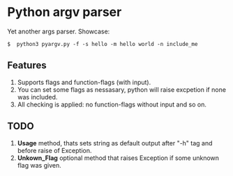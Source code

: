 # Python argv parser


Yet another args parser.
Showcase:
``` console
$  python3 pyargv.py -f -s hello -m hello world -n include_me
```
## Features
1. Supports flags and function-flags (with input).
2. You can set some flags as nessasary, python will raise excpetion if none was included.
3. All checking is applied: no function-flags without input and so on.

## TODO
1. __Usage__ method, thats sets string as default output after "-h" tag and before raise of Exception.
2. __Unkown_Flag__ optional method that raises Exception if some unknown flag was given.
